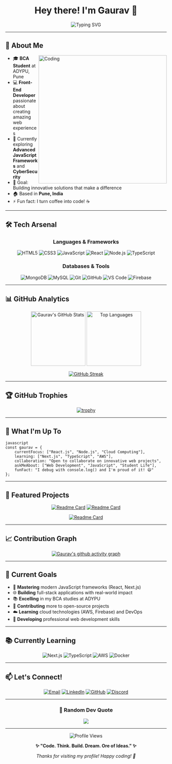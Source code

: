 <div align="center">
  
# Hey there! I'm Gaurav 👋

<img src="https://readme-typing-svg.herokuapp.com?font=Fira+Code&pause=1000&color=00D4FF&center=true&vCenter=true&width=435&lines=BCA+Student+%40+ADYPU;Web+Developer;Open+Source+Enthusiast;Always+Learning+New+Tech!" alt="Typing SVG" />

</div>

---

## 🚀 About Me

<img align="right" alt="Coding" width="400" src="https://cdn.dribbble.com/users/1162077/screenshots/3848914/programmer.gif">

- 🎓 **BCA Student** at ADYPU, Pune
- 💻 **Front-End Developer** passionate about creating amazing web experiences
- 🌱 Currently exploring **Advanced JavaScript Frameworks** and **CyberSecurity**
- 🎯 Goal: Building innovative solutions that make a difference
- 🏠 Based in **Pune, India**
- ⚡ Fun fact: I turn coffee into code! ☕️

---

## 🛠️ Tech Arsenal

<div align="center">

### Languages & Frameworks
![HTML5](https://img.shields.io/badge/HTML5-E34F26?style=for-the-badge&logo=html5&logoColor=white)
![CSS3](https://img.shields.io/badge/CSS3-1572B6?style=for-the-badge&logo=css3&logoColor=white)
![JavaScript](https://img.shields.io/badge/JavaScript-F7DF1E?style=for-the-badge&logo=javascript&logoColor=black)
![React](https://img.shields.io/badge/React-20232A?style=for-the-badge&logo=react&logoColor=61DAFB)
![Node.js](https://img.shields.io/badge/Node.js-43853D?style=for-the-badge&logo=node.js&logoColor=white)
![TypeScript](https://img.shields.io/badge/TypeScript-007ACC?style=for-the-badge&logo=typescript&logoColor=white)

### Databases & Tools
![MongoDB](https://img.shields.io/badge/MongoDB-4EA94B?style=for-the-badge&logo=mongodb&logoColor=white)
![MySQL](https://img.shields.io/badge/MySQL-00000F?style=for-the-badge&logo=mysql&logoColor=white)
![Git](https://img.shields.io/badge/Git-F05032?style=for-the-badge&logo=git&logoColor=white)
![GitHub](https://img.shields.io/badge/GitHub-100000?style=for-the-badge&logo=github&logoColor=white)
![VS Code](https://img.shields.io/badge/VS_Code-007ACC?style=for-the-badge&logo=visual-studio-code&logoColor=white)
![Firebase](https://img.shields.io/badge/Firebase-039BE5?style=for-the-badge&logo=Firebase&logoColor=white)

</div>

---

## 📊 GitHub Analytics

<div align="center">
  
<img height="170em" src="https://github-readme-stats.vercel.app/api?username=archduke1337&show_icons=true&theme=tokyonight&hide_border=true&count_private=true" alt="Gaurav's GitHub Stats"/>
<img height="170em" src="https://github-readme-stats.vercel.app/api/top-langs/?username=archduke1337&layout=compact&theme=tokyonight&hide_border=true" alt="Top Languages"/>

</div>

<div align="center">
  
[![GitHub Streak](https://github-readme-streak-stats.herokuapp.com?user=archduke1337&theme=tokyonight&hide_border=true)](https://git.io/streak-stats)

</div>

---

## 🏆 GitHub Trophies

<div align="center">
  
[![trophy](https://github-profile-trophy.vercel.app/?username=archduke1337&theme=tokyonight&no-frame=true&row=1&column=7)](https://github.com/ryo-ma/github-profile-trophy)

</div>

---

## 🌟 What I'm Up To

```
javascript
const gaurav = {
    currentFocus: ["React.js", "Node.js", "Cloud Computing"],
    learning: ["Next.js", "TypeScript", "AWS"],
    collaboration: "Open to collaborate on innovative web projects",
    askMeAbout: ["Web Development", "JavaScript", "Student Life"],
    funFact: "I debug with console.log() and I'm proud of it! 😄"
};
```

---

## 🚀 Featured Projects

<div align="center">

[![Readme Card](https://github-readme-stats.vercel.app/api/pin/?username=archduke1337&repo=SeekEngine&theme=tokyonight&hide_border=true)](https://github.com/archduke1337/SeekEngine)
[![Readme Card](https://github-readme-stats.vercel.app/api/pin/?username=archduke1337&repo=Gil&theme=tokyonight&hide_border=true)](https://github.com/archduke1337/Gil)

</div>

<div align="center">

[![Readme Card](https://github-readme-stats.vercel.app/api/pin/?username=archduke1337&repo=Ro0m&theme=tokyonight&hide_border=true)](https://github.com/archduke1337/Ro0m)

</div>

---

## 📈 Contribution Graph

<div align="center">
  
[![Gaurav's github activity graph](https://github-readme-activity-graph.vercel.app/graph?username=archduke1337&theme=tokyo-night&hide_border=true)](https://github.com/ashutosh00710/github-readme-activity-graph)

</div>

---

## 🎯 Current Goals

- 🚀 **Mastering** modern JavaScript frameworks (React, Next.js)
- 🌐 **Building** full-stack applications with real-world impact
- 📚 **Excelling** in my BCA studies at ADYPU
- 🤝 **Contributing** more to open-source projects
- ☁️ **Learning** cloud technologies (AWS, Firebase) and DevOps
- 💼 **Developing** professional web development skills

---

## 📚 Currently Learning

<div align="center">

![Next.js](https://img.shields.io/badge/Next.js-000000?style=for-the-badge&logo=next.js&logoColor=white)
![TypeScript](https://img.shields.io/badge/TypeScript-007ACC?style=for-the-badge&logo=typescript&logoColor=white)
![AWS](https://img.shields.io/badge/AWS-232F3E?style=for-the-badge&logo=amazon-aws&logoColor=white)
![Docker](https://img.shields.io/badge/Docker-2496ED?style=for-the-badge&logo=docker&logoColor=white)

</div>

---

## 📫 Let's Connect!

<div align="center">

[![Email](https://img.shields.io/badge/Email-D14836?style=for-the-badge&logo=gmail&logoColor=white)](mailto:gauravramyadav@gmail.com)
[![LinkedIn](https://img.shields.io/badge/LinkedIn-0077B5?style=for-the-badge&logo=linkedin&logoColor=white)](https://linkedin.com/in/gurvv)
[![GitHub](https://img.shields.io/badge/GitHub-100000?style=for-the-badge&logo=github&logoColor=white)](https://github.com/archduke1337)
[![Discord](https://img.shields.io/badge/Discord-7289DA?style=for-the-badge&logo=discord&logoColor=white)](https://discord.gg/)

</div>

---

<div align="center">
  
### 💭 Random Dev Quote
![](https://quotes-github-readme.vercel.app/api?type=horizontal&theme=tokyonight)


---

<img src="https://komarev.com/ghpvc/?username=archduke1337&color=blueviolet&style=flat-square&label=Profile+Views" alt="Profile Views" />

**✨ "Code. Think. Build. Dream. Ore of Ideas." ✨**

*Thanks for visiting my profile! Happy coding! 🚀*

</div>
